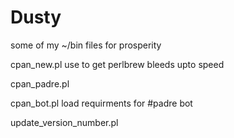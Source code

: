 Dusty
=====

some of my ~/bin files for prosperity

cpan_new.pl use to get perlbrew bleeds upto speed

cpan_padre.pl

cpan_bot.pl load requirments for #padre bot

update_version_number.pl

